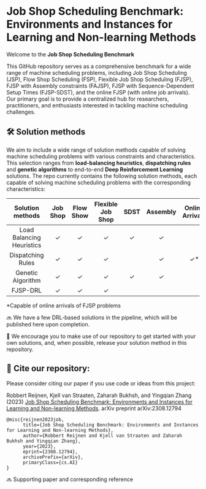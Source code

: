# Job Shop Scheduling Benchmark: Environments and Instances for Learning and Non-learning Methods 
Welcome to the **Job Shop Scheduling Benchmark**

This GitHub repository serves as a comprehensive benchmark for a wide range of machine scheduling problems, including  Job Shop Scheduling (JSP), Flow Shop Scheduling (FSP), Flexible Job Shop Scheduling (FJSP), FJSP with Assembly constraints (FAJSP), FJSP with Sequence-Dependent Setup Times (FJSP-SDST), and the online FJSP (with online job arrivals). Our primary goal is to provide a centralized hub for researchers, practitioners, and enthusiasts interested in tackling machine scheduling challenges. 



## 🛠 Solution methods
We aim to include a wide range of solution methods capable of solving machine scheduling problems with various constraints and characteristics. This selection ranges from **load-balancing heuristics**, **dispatching rules** and **genetic algorithms** to end-to-end **Deep Reinforcement Learning** solutions. The repo currently contains the following solution methods, each capable of solving machine scheduling problems with the corresponding characteristics:  



| Solution methods | Job Shop | Flow Show | Flexible Job Shop | SDST | Assembly | Online Arrivals |
| :---: | :---:| :---: | :---: | :---: | :---: | :---: |
| Load Balancing Heuristics | ✓ | ✓ | ✓ | ✓ | ✓ | | 
| Dispatching Rules | ✓ | ✓ | ✓ | | ✓ | ✓* | 
| Genetic Algorithm | ✓ | ✓ | ✓ | ✓ | ✓ | |  
| FJSP-DRL | ✓ | ✓ | ✓ | |  | | 

*Capable of online arrivals of FJSP problems

🔜 We have a few DRL-based solutions in the pipeline, which will be published here upon completion. 

📢 We encourage you to make use of our repository to get started with your own solutions, and, when possible, release your solution method in this repository.

## 📝 Cite our repository:
Please consider citing our paper if you use code or ideas from this project:

Robbert Reijnen, Kjell van Straaten, Zaharah Bukhsh, and Yingqian Zhang (2023) [Job Shop Scheduling Benchmark: Environments and Instances for Learning and Non-learning Methods](https://arxiv.org/abs/2308.12794). arXiv preprint arXiv:2308.12794 
```
@misc{reijnen2023job,
      title={Job Shop Scheduling Benchmark: Environments and Instances for Learning and Non-learning Methods}, 
      author={Robbert Reijnen and Kjell van Straaten and Zaharah Bukhsh and Yingqian Zhang},
      year={2023},
      eprint={2308.12794},
      archivePrefix={arXiv},
      primaryClass={cs.AI}
}
```
🔜 Supporting paper and corresponding reference
